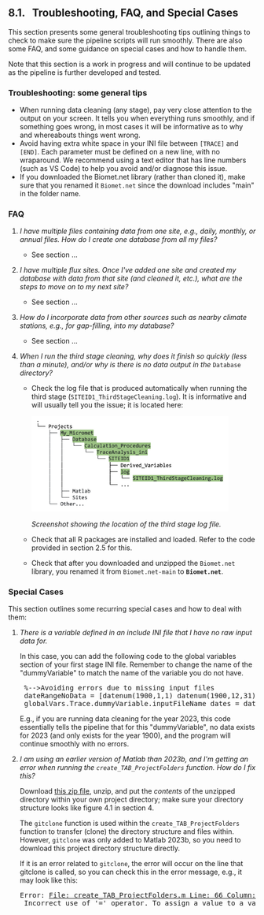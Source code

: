 ## 8.1. &nbsp; Troubleshooting, FAQ, and Special Cases

<link rel="stylesheet" href="css/style.css">

This section presents some general troubleshooting tips outlining things to check to make sure the pipeline scripts will run smoothly. There are also some FAQ, and some guidance on special cases and how to handle them.

Note that this section is a work in progress and will continue to be updated as the pipeline is further developed and tested.

### Troubleshooting: some general tips

* When running data cleaning (any stage), pay very close attention to the output on your screen. It tells you when everything runs smoothly, and if something goes wrong, in most cases it will be informative as to why and whereabouts things went wrong. 
* Avoid having extra white space in your INI file between `[TRACE]` and `[END]`. Each parameter must be defined on a new line, with no wraparound. We recommend using a text editor that has line numbers (such as VS Code) to help you avoid and/or diagnose this issue.
* If you downloaded the Biomet.net library (rather than cloned it), make sure that you renamed it `Biomet.net` since the download includes "main" in the folder name.


### FAQ

1. *I have multiple files containing data from one site, e.g., daily, monthly, or annual files. How do I create one database from all my files?*

    * See section ...

2. *I have multiple flux sites. Once I've added one site and created my database with data from that site (and cleaned it, etc.), what are the steps to move on to my next site?*

    * See section ...

3. *How do I incorporate data from other sources such as nearby climate stations, e.g., for gap-filling, into my database?*

    * See section ...

4. *When I run the third stage cleaning, why does it finish so quickly (less than a minute), and/or why is there is no data output in the* `Database` *directory?*

    * Check the log file that is produced automatically when running the third stage (`SITEID1_ThirdStageCleaning.log`). It is informative and will usually tell you the issue; it is located here:

        <img src="images/directory_trees/DirectoryTree8.jpg" alt="ThirdStageLogFile" width="400"/>

        *Screenshot showing the location of the third stage log file.*

    * Check that all R packages are installed and loaded. Refer to the code provided in section 2.5 for this.

    * Check that after you downloaded and unzipped the `Biomet.net` library, you renamed it from `Biomet.net-main` to **`Biomet.net`**.

### Special Cases

This section outlines some recurring special cases and how to deal with them:

1. *There is a variable defined in an include INI file that I have no raw input data for.* 

    In this case, you can add the following code to the global variables section of your first stage INI file. Remember to change the name of the "dummyVariable" to match the name of the variable you do not have.

    <pre>
    %-->Avoiding errors due to missing input files 
    dateRangeNoData = [datenum(1900,1,1) datenum(1900,12,31)]
    globalVars.Trace.dummyVariable.inputFileName_dates = dateRangeNoData</pre>
    E.g., if you are running data cleaning for the year 2023, this code essentially tells the pipeline that for this "dummyVariable", no data exists for 2023 (and only exists for the year 1900), and the program will continue smoothly with no errors.

2. *I am using an earlier version of Matlab than 2023b, and I'm getting an error when running the `create_TAB_ProjectFolders` function. How do I fix this?*
    
    Download <a href= "directory_setup/My_Micromet_Folder.zip">this zip file</a>, unzip, and put the *contents* of the unzipped directory within your own project directory; make sure your directory structure looks like figure 4.1 in section 4. 

    The `gitclone` function is used within the `create_TAB_ProjectFolders` function to transfer (clone) the directory structure and files within. However, `gitclone` was only added to Matlab 2023b, so you need to download this project directory structure directly.

    If it is an error related to `gitclone`, the error will occur on the line that gitclone is called, so you can check this in the error message, e.g., it may look like this:
    <pre>Error: <u>File: create_TAB_ProjectFolders.m Line: 66 Column: 32</u>
    Incorrect use of '=' operator. To assign a value to a variable, use '='. To compare values for equality, use '=='.</pre>

    <!--Ideally, you would update your Matlab version if possible, since we may make edits to the directory structure/set-up in the future... Not sure how we are handling this even for those using gitclone?? -->

<!--
* add info from troubleshooting new Macbook
* add UBC-specific cases?
-->

